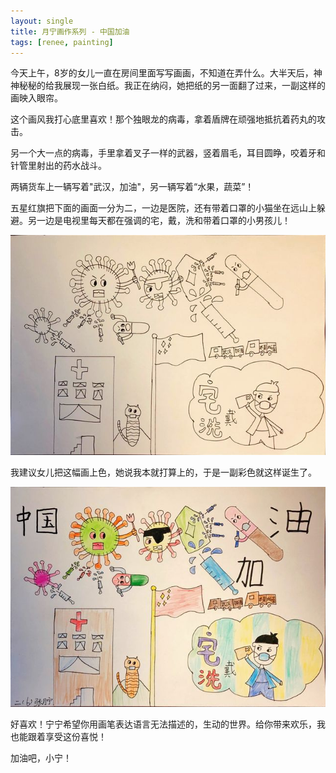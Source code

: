 ```yaml
---
layout: single
title: 月宁画作系列 - 中国加油
tags: [renee, painting]
---
```


今天上午，8岁的女儿一直在房间里面写写画画，不知道在弄什么。大半天后，神神秘秘的给我展现一张白纸。我正在纳闷，她把纸的另一面翻了过来，一副这样的画映入眼帘。

这个画风我打心底里喜欢！那个独眼龙的病毒，拿着盾牌在顽强地抵抗着药丸的攻击。

另一个大一点的病毒，手里拿着叉子一样的武器，竖着眉毛，耳目圆睁，咬着牙和针管里射出的药水战斗。

两辆货车上一辆写着"武汉，加油"，另一辆写着“水果，蔬菜”！

五星红旗把下面的画面一分为二，一边是医院，还有带着口罩的小猫坐在远山上躲避。另一边是电视里每天都在强调的宅，戴，洗和带着口罩的小男孩儿！

![IMG_1708_med](../assets/img/Renee/IMG_1708_med.JPG)

我建议女儿把这幅画上色，她说我本就打算上的，于是一副彩色就这样诞生了。

![IMG_1709_med](../assets/img/Renee/IMG_1709_med.JPG)

好喜欢！宁宁希望你用画笔表达语言无法描述的，生动的世界。给你带来欢乐，我也能跟着享受这份喜悦！

加油吧，小宁！

